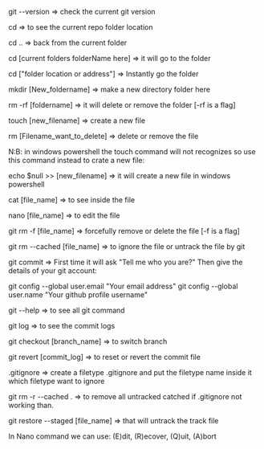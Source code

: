 

git --version => check the current git version

cd => to see the current repo folder location

cd .. => back from the current folder

cd [current folders folderName here] => it will go to the folder

cd ["folder location or address"] => Instantly go the folder


mkdir [New_foldername] => make a new directory folder here

rm -rf [foldername] => it will delete or remove the folder [-rf is a flag] 

touch [new_filename] => create a new file 

rm [Filename_want_to_delete] => delete or remove the file

N:B: in windows powershell the touch command will not recognizes so use this command instead to crate a new file:

echo $null >> [new_filename] => it will create a new file in windows powershell

cat [file_name] => to see inside the file

nano [file_name] => to edit the file

git rm -f [file_name] => forcefully remove or delete the file [-f is a flag]

git rm --cached [file_name] => to ignore the file or untrack the file by git

git commit => First time it will ask "Tell me who you are?" Then give the details of your git account:

git config --global user.email "Your email address"
git config --global user.name "Your github profile username"

git --help => to see all git command

git log => to see the commit logs

git checkout [branch_name] => to switch branch

git revert [commit_log] => to reset or revert the commit file

.gitignore => create a filetype .gitignore and put the filetype name inside it which filetype want to ignore

git rm -r --cached . => to remove all untracked catched if .gitignore not working than.

git restore --staged [file_name] => that will untrack the track file
















In Nano command we can use: (E)dit, (R)ecover, (Q)uit, (A)bort
